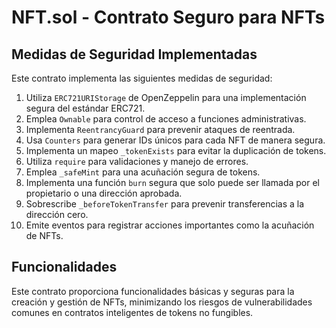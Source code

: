 # NFT.sol - Contrato Seguro para NFTs

## Medidas de Seguridad Implementadas

Este contrato implementa las siguientes medidas de seguridad:

1. Utiliza `ERC721URIStorage` de OpenZeppelin para una implementación segura del estándar ERC721.
2. Emplea `Ownable` para control de acceso a funciones administrativas.
3. Implementa `ReentrancyGuard` para prevenir ataques de reentrada.
4. Usa `Counters` para generar IDs únicos para cada NFT de manera segura.
5. Implementa un mapeo `_tokenExists` para evitar la duplicación de tokens.
6. Utiliza `require` para validaciones y manejo de errores.
7. Emplea `_safeMint` para una acuñación segura de tokens.
8. Implementa una función `burn` segura que solo puede ser llamada por el propietario o una dirección aprobada.
9. Sobrescribe `_beforeTokenTransfer` para prevenir transferencias a la dirección cero.
10. Emite eventos para registrar acciones importantes como la acuñación de NFTs.

## Funcionalidades

Este contrato proporciona funcionalidades básicas y seguras para la creación y gestión de NFTs, minimizando los riesgos de vulnerabilidades comunes en contratos inteligentes de tokens no fungibles.
